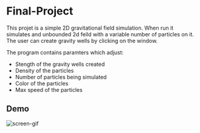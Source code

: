 # Final-Project

This projet is a simple 2D gravitational field simulation.
When run it simulates and unbounded 2d feild with a variable number of particles on it. The user can create gravity wells by clicking on the window.

The program contains paramters which adjust:
- Stength of the gravity wells created 
- Density of the particles 
- Number of particles being simulated
- Color of the particles
- Max speed of the particles 

## Demo

![screen-gif](./Demo.gif)
